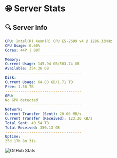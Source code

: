 # 🌐 Server Stats
## 🔍 Server Info
```yaml
CPU: Intel(R) Xeon(R) CPU E5-2699 v4 @ 1286.33MHz
CPU Usage: 0.60%
Cores: 44P | 88T
-----------------------------------
Memory:
Current Usage: 145.94 GB/503.74 GB
Available: 354.36 GB
-----------------------------------
Disk:
Current Usage: 64.88 GB/1.71 TB
Free: 1.56 TB
-----------------------------------
GPU:
No GPU detected
-----------------------------------
Network:
Current Transfer (Sent): 20.06 MB/s
Current Transfer (Received): 123.26 KB/s
Total Sent: 40.54 TB
Total Received: 350.13 GB
-----------------------------------
Uptime:
25d 17h 8m 31s
```
![GitHub Stats](https://img.shields.io/badge/Updated-2025-04-02_14:31:20-blue)